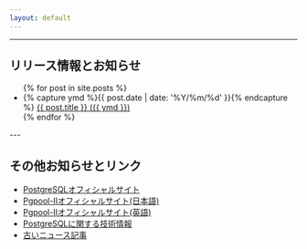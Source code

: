 ```yaml
---
layout: default
---
```


---

## リリース情報とお知らせ

<ul>
  {% for post in site.posts %}
    <li>
      {% capture ymd %}{{ post.date | date: '%Y/%m/%d' }}{% endcapture %}
      <a href="{{ post.url }}">{{ post.title }} ({{ ymd }})</a>
    </li>
  {% endfor %}
</ul>
---

## その他お知らせとリンク

- [PostgreSQLオフィシャルサイト](https://www.postgresql.org)
- [Pgpool-IIオフィシャルサイト(日本語)](https://pgpool.net/jp/)
- [Pgpool-IIオフィシャルサイト(英語)](https://pgpool.net)
- [PostgreSQLに関する技術情報](https://www.sraoss.co.jp/tech-blog/)
- [古いニュース記事](index-old.html)
